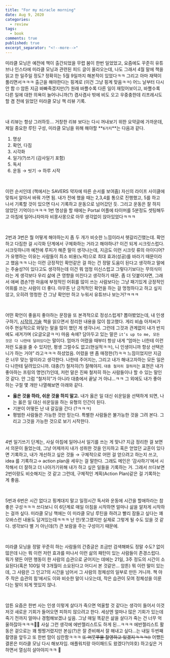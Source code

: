 ```yaml
---
title: "For my miracle morning" 
date: Aug 9, 2020 
categories: 
  - review 
tags: 
  - book
comments: true 
published: true
excerpt_separator: "<!--more-->"
---
```


미라클 모닝은 예전에 책이 출간되었을 무렵 붐이 한번 일었었고, 요즘에도 꾸준히 유튜브나 인스타에 미라클 모닝과 관련된 피드 글이 올라오는데, 나도 그래서 4월 말에 책을 읽고 한 일주일 정도? 정확히는 5월 9일까지 해본적이 있었다ㅋㅋ 그리고 아마 재택이 풀리면서ㅋㅋㅋ 출근을 해야한다는 핑계로 (이건 그냥 핑계 맞음ㅋㅋ) 어느 날부터 다시 안 함 🙄 암튼 지금 바빠죽겠지만(?) 원래 바쁠수록 다른 일이 재밌어보이고, 바쁠수록 다른 일에 대한 의욕이 늘어나니까(?) 겸사겸사 밖에 비도 오고 우중충한데 리프레시도 할 겸 전에 읽었던 미라클 모닝 책 리뷰 기록.

<!--more-->

<br>

내 리뷰는 항상 그러하듯… 거창한 리뷰 보다는 다시 꺼내보기 위한 요약글에 가까운데, 제일 중요한 루틴 구성, 미라클 모닝을 위해 해야할 **`6가지`**는 다음과 같다.

1. 명상
2. 확언, 다짐
3. 시각화
4. 일기(?)쓰기 (감사일기 포함)
5. 독서
6. 운동 → 씻기 → 하루 시작

<br>

이런 순서인데 (책에서는 SAVERS 약자에 따른 순서를 보여줌) 자신의 라이프 사이클에 맞춰서 알아서 바꿔 가면 됨. 내가 전에 했을 때는 2,3,4를 통으로 진행했고, 5를 하고 나서 기록할 것이 있으면 다시 기록하고 운동으로 넘어갔던 듯. 그리고 운동은 잘 하지 않았던 기억이🙄ㅋㅋㅋ 1번 명상을 할 때에는 Portal 어플에 타이머를 5분정도 셋팅해두고 아침에 일어나자마자 비몽사몽으로 아무 생각없이 앉아있었다ㅋㅋㅋ

<br>

2번과 3번은 뭘 어떻게 해야하는지 좀 두 개가 비슷한 느낌이라서 헷갈리긴했는데. 확언하고 다짐한 걸 시각화 단계에서 구체화하는 거라고 해야하나? 이건 되게 시크릿스럽다. 시크릿하니까 예전에 루피가 해준 말이 생각나는데, 지금도 이런 시크릿 류의 아이디어?가 유행하는 이유는 사람들이 최소 비용(노력)으로 최대 효과(성공)를 바라기 때문이라고 했음ㅋㅋ 나는 이런 긍정적인 확언같은 걸 하는 건 정말 도움이 된다고 생각하고 말에는 주술성?이 있다고도 생각하는데 이건 뭐 엄청 미신스럽고 그렇다기보다는 무의식이라는 게 생각보다 우리 삶에 큰 영향을 미친다고 생각하기 때문. 좀 더 덧붙이자면, 그래서 애써 겸손?한 마음에 부정적인 어휘를 많이 쓰는 사람보다는 그냥 패기있게 긍정적인 어휘를 쓰는 사람이 더 좋다. 아무튼 난 긍적적인 확언을 하는 걸 멍청하다고 하고 싶지 않고, 오히려 멍청한 건 그냥 확언만 하고 누워서 유튜브나 보는거?ㅋㅋㅋ

<br>

어떤 확언이 좋을지 좋아하는 문장을 또 본격적으로 정성스럽게? 뽑아봤었는데, 내 인생 구하기, [시작의 기술](https://ssammykim.github.io/review/unfuck-yourself/) 책을 읽으면서 정리한 내용을 많이 참고했다. 게리 비숍 아저씨가 아주 현실적으로 와닿는 말을 많이 했던 게 생각나서. 그런데 그것과 관계없이 내가 반지에도 새겨가며 (오글오글ㅋㅋ) 마음 속에? 담아두고 있는 말은 `it’s up to me, 모든 것은 다 나한테 달려있다`는 말이다. 엄마가 어렸을 때부터 항상 내게 “엄마는 너한테 이런 저런 도움을 줄 수 있지만, 평생 그럴수도 없고(현실적ㅋㅋ), 니 인생이니까 항상 선택은 니가 하는 거야” 라고ㅋㅋㅋ 하셨었음. 어렸을 땐 좀 매정한(?)ㅋㅋ 느낌이었지만 지금은 너무 맞는 말이라고 생각한다. 나한테 주어지는, 그리고 내가 해내고자하는 모든 일은 다 나한테 달려있으니까. 대충(?) 철저히(?) 잘해야지. `대충 철저히 잘하자`는 표현은 내가 좋아하는 프링의 명언(?)인데, 저런 말은 진짜 철저히 하는 사람들이나 할 수 있는 말인 것 같다. 안 그럼 “철저히”가 아니라 대충에서 끝날 거 아냐…ㅋㅋ 그 외에도 내가 좋아하는 구절 몇 개만 나열해보면 아래와 같다.
- **옳은 것을 하라, 쉬운 것을 하지 말고.** 내가 옳은 일 대신 쉬운일을 선택하게 되면, 나는 옳은 일 대신 쉬운일을 하는 유형의 인간이 된다.
- 기분이 어떻든 난 내 갈길을 간다 (?ㅋㅋㅋ)
- 평범한 사람들은 가능한 것만 믿는다. 특별한 사람들은 불가능한 것을 그려 본다. 그리고 그것을 가능한 것으로 보기 시작한다.

<br>

4번 일기쓰기 단계는, 사실 아침에 일어나서 일기를 쓰는 게 맞나? 지금 정리한 걸 보면서 의문이 들었는데, 그냥 어제까지 내가 성취한 것을 인지하고 혹은 얻었던 교훈이 있다면 기록하고, 내가 개선하고 싶은 것들 → 구체적으로 어떤 걸 얻으려고 하는지 쓰고, idea 를 기록하고→ action plan을 세우는 걸 말한다. 그래도 메인은 ‘감사하기’에서 시작해서 더 잘하고 더 나아가기위해 내가 하고 싶은 일들을 기록하는 거. 그래서 쓰다보면 2번이랑도 비슷해지는 것 같고 그런데, 구체적인 계획(Action Plan)같은 걸 기록하는 게 좋음.

<br>

5번과 6번은 시간 없다고 핑계대지 말고 일정시간 독서와 운동에 시간을 할애하라는 참 좋은 구성ㅋㅋㅋ 쓰다보니 이 6단계로 매일 아침을 시작하면 얼마나 삶을 알차게 시작하는 걸까 싶다. 미라클 모닝 책에는 이 미라클 모닝 루틴을 하려고 빨리 잠들고 싶다는 꽤 오바스런 내용도 담겨있는데ㅋㅋㅋ 난 안/못그랬지만 실제로 그렇게 될 수도 있을 것 같다. 생각보다 별 거 아닌데(?) 큰 보람을 주는 구성이기 때문에.  

<br>

미라클 모닝을 정말 꾸준히 하는 사람들의 간증글은 조금만 검색해봐도 정말 수도? 없이 많은데 나는 뭐 이런 저런 효과를 떠나서 이런 삶의 패턴이 있는 사람들이 존경스럽다. 뭐가 됐든 어떤 행동이 한 사람의 습관으로 굳어지는 데에는 21일, 3주 정도의 시간이 소요된다(혹은 100일 약 3개월이 소요된다고 어디서 본 것같은… 암튼) 뭐 이런 말이 있는데, 그 사람은 그 인고?의 시간을 넘어서 그 사람의 정체성의 일부로 만든 거니까. 책 아주 작은 습관의 힘’에서도 이와 비슷한 말이 나오는데, 작은 습관이 모여 정체성을 이룬다는 말이 되게 멋있지 않나.

<br>

암튼 요즘은 한번 사는 인생 이렇게 살다가 죽으면 억울할 것 같다는 생각이 들어서 이것 저것 새로운 기회가 들어오면 피하지 않으려고 한다. 세상엔 얼마나 많은 기회가 있는데 죽기 전까지 얼마나 경험해보겠냐 싶음. 그냥 매일 똑같은 삶을 살다가 죽는 건 너무 억울하잖아ㅋㅋㅋ🤷‍♀️ 사실 그런 생각에 에반젤리스트도 하게 된...ㅋㅋㅋ 에반젤리스트 활동은 겉으로는 꽤 찡찡거렸지만 본심(?)은 잘 준비해서 잘 해내고 싶다...는 내일 두번째 촬영을 앞두고 또 한번 맘이 심란함ㅋㅋㅋ ~~또 머뭇쭈물 촬영하고 있겠지ㅋㅋㅋ🙄~~ 어쨌든 결론은 미라클 모닝 다시 해보자임. 애플워치랑 아이패드도 왔겠다?(야호) 하고싶은 거 하면서 열심히 살아야지ㅋㅋ 💪
